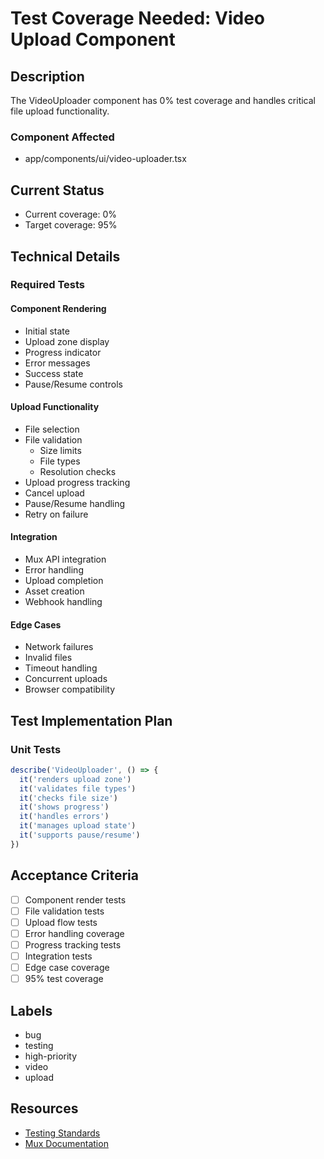 # Test Coverage Needed: Video Upload Component

## Description
The VideoUploader component has 0% test coverage and handles critical file upload functionality.

### Component Affected
- app/components/ui/video-uploader.tsx

## Current Status
- Current coverage: 0%
- Target coverage: 95%

## Technical Details

### Required Tests

#### Component Rendering
- Initial state
- Upload zone display
- Progress indicator
- Error messages
- Success state
- Pause/Resume controls

#### Upload Functionality
- File selection
- File validation
  - Size limits
  - File types
  - Resolution checks
- Upload progress tracking
- Cancel upload
- Pause/Resume handling
- Retry on failure

#### Integration
- Mux API integration
- Error handling
- Upload completion
- Asset creation
- Webhook handling

#### Edge Cases
- Network failures
- Invalid files
- Timeout handling
- Concurrent uploads
- Browser compatibility

## Test Implementation Plan

### Unit Tests
```typescript
describe('VideoUploader', () => {
  it('renders upload zone')
  it('validates file types')
  it('checks file size')
  it('shows progress')
  it('handles errors')
  it('manages upload state')
  it('supports pause/resume')
})
```

## Acceptance Criteria
- [ ] Component render tests
- [ ] File validation tests
- [ ] Upload flow tests
- [ ] Error handling coverage
- [ ] Progress tracking tests
- [ ] Integration tests
- [ ] Edge case coverage
- [ ] 95% test coverage

## Labels
- bug
- testing
- high-priority
- video
- upload

## Resources
- [Testing Standards](ai_docs/standards/testing.md)
- [Mux Documentation](https://docs.mux.com)
